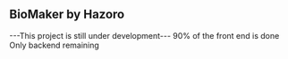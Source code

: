 ## BioMaker by Hazoro
---This project is still under development--- 
90% of the front end is done
Only backend remaining
